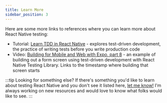 ```yaml
---
title: Learn More
sidebar_position: 3
---
```


Here are some more links to references where you can learn more about React Native testing:

- Tutorial: [Learn TDD in React Native](https://learntdd.in/react-native) - explores test-driven development, the practice of writing tests before you write production code
- Video: [Building for Mobile and Web with Expo, part 8](https://youtu.be/2Dd8vtfVmTs?t=1253) - an example of building out a form screen using test-driven development with React Native Testing Library. Links to the timestamp where building that screen starts

:::tip Looking for something else?
If there's something you'd like to learn about testing React Native and you don't see it listed here, [let me know!](mailto:rntesting@codingitwrong.com) I'm always working on new resources and would love to know what folks would like to see.
:::
